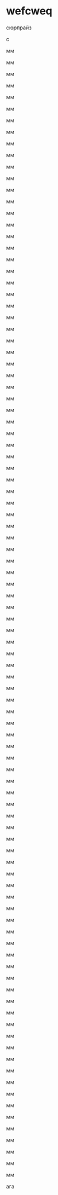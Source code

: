 # wefcweq
сюрпрайз 



































































































































































































































































































































































































































































































































































































































































































































































































































































































































































































































































































































































































































































































































































































































































































































































































































































































































































































































































































































































































































































































































































































































































































































































































































































































































































































































































































































































































































































































































































































































































































































































































































































































































































































































































































































































































































































































































































































































































































































































































































































































































































































































































































































































































































































































































































































































































































































































































































































































































































































































































































































































































































































































































































































































































































































































































































































































































































































































































































































































































































































































































































































































































































































































































































































































































































































































































































































































































































































































































































































































































































































































































































































































































































































































































































































































































































































































































































































































































































































































































































































































































































































































































































































































































































































































































































































































































































































































































































































































































































































































































































































































































































































































































































































































































































































































































































































































































































































































































































































































































































































































































































































































































































































































































































































































































































































































































































































































































































































































































































































































































































































































































































































































































































































































































































































































































































































































































































































































































































































































































































































с












































































































































































































































































мм


















































































































































































































































мм


















































































































































































































































мм


















































































































































































































































мм


















































































































































































































































мм


















































































































































































































































мм


















































































































































































































































мм


















































































































































































































































мм


















































































































































































































































мм


















































































































































































































































мм


















































































































































































































































мм


















































































































































































































































мм


















































































































































































































































мм


















































































































































































































































мм


















































































































































































































































мм


















































































































































































































































мм


















































































































































































































































мм


















































































































































































































































мм


















































































































































































































































мм


















































































































































































































































мм


















































































































































































































































мм


















































































































































































































































мм


















































































































































































































































мм


















































































































































































































































мм


















































































































































































































































мм


















































































































































































































































мм


















































































































































































































































мм


















































































































































































































































мм


















































































































































































































































мм


















































































































































































































































мм


















































































































































































































































мм


















































































































































































































































мм


















































































































































































































































мм


















































































































































































































































мм


















































































































































































































































мм


















































































































































































































































мм


















































































































































































































































мм


















































































































































































































































мм


















































































































































































































































мм


















































































































































































































































мм


















































































































































































































































мм


















































































































































































































































мм


















































































































































































































































мм


















































































































































































































































мм


















































































































































































































































мм


















































































































































































































































мм


















































































































































































































































мм


















































































































































































































































мм


















































































































































































































































мм


















































































































































































































































мм


















































































































































































































































мм


















































































































































































































































мм


















































































































































































































































мм


















































































































































































































































мм


















































































































































































































































мм


















































































































































































































































мм


















































































































































































































































мм


















































































































































































































































мм


















































































































































































































































мм


















































































































































































































































мм


















































































































































































































































мм


















































































































































































































































мм


















































































































































































































































мм


















































































































































































































































мм


















































































































































































































































мм


















































































































































































































































мм


















































































































































































































































мм


















































































































































































































































мм


















































































































































































































































мм


















































































































































































































































мм


















































































































































































































































мм


















































































































































































































































мм


















































































































































































































































мм


















































































































































































































































мм


















































































































































































































































мм


















































































































































































































































мм


















































































































































































































































мм


















































































































































































































































мм


















































































































































































































































мм


















































































































































































































































мм


















































































































































































































































мм


















































































































































































































































мм


















































































































































































































































мм


















































































































































































































































мм


















































































































































































































































мм


















































































































































































































































мм


















































































































































































































































мм


















































































































































































































































мм


















































































































































































































































мм


















































































































































































































































мм


















































































































































































































































мм


















































































































































































































































мм


















































































































































































































































мм


















































































































































































































































мм


















































































































































































































































мм


















































































































































































































































мм


















































































































































































































































мм


















































































































































































































































мм




































































ага



